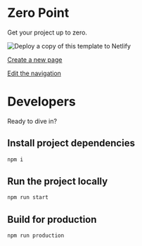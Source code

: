 # Zero Point
Get your project up to zero.

![Deploy a copy of this template to Netlify](https://www.netlify.com/img/deploy/button.svg)

[Create a new page](https://github.com/MWDelaney/ZeroPoint/new/master/?filename=/src/pages/&value=---%0Atitle%3A%20New%20Little%20World%0A---)

[Edit the navigation](https://github.com/MWDelaney/ZeroPoint/edit/master/src/data/navigation.json)

<!-- 

[Create a new post](https://github.com/MWDelaney/MeSpace/new/main/?filename=/src/posts/&value=---%0Atitle%3A%20New%20Little%20World%0Adate%3A%20yyyy-mm-dd%0A---)

-->

# Developers
Ready to dive in?
## Install project dependencies
```bash
npm i
```

## Run the project locally
```bash
npm run start
```

## Build for production
```bash
npm run production
```
